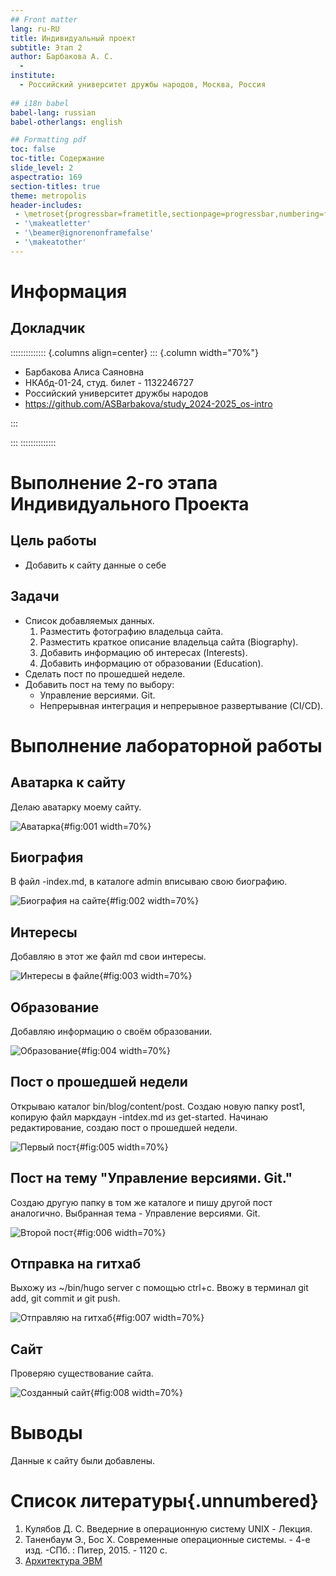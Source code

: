 ```yaml
---
## Front matter
lang: ru-RU
title: Индивидуальный проект
subtitle: Этап 2
author: Барбакова А. С.
  - 
institute:
  - Российский университет дружбы народов, Москва, Россия
  
## i18n babel
babel-lang: russian
babel-otherlangs: english

## Formatting pdf
toc: false
toc-title: Содержание
slide_level: 2
aspectratio: 169
section-titles: true
theme: metropolis
header-includes:
 - \metroset{progressbar=frametitle,sectionpage=progressbar,numbering=fraction}
 - '\makeatletter'
 - '\beamer@ignorenonframefalse'
 - '\makeatother'
---
```


# Информация

## Докладчик

:::::::::::::: {.columns align=center}
::: {.column width="70%"}

  * Барбакова Алиса Саяновна
  * НКАбд-01-24, студ. билет - 1132246727
  * Российский университет дружбы народов
  * https://github.com/ASBarbakova/study_2024-2025_os-intro

:::

:::
::::::::::::::

# Выполнение 2-го этапа Индивидуального Проекта

## Цель работы

- Добавить к сайту данные о себе

## Задачи

- Список добавляемых данных.  
    1) Разместить фотографию владельца сайта.  
    2) Разместить краткое описание владельца сайта (Biography).  
    3) Добавить информацию об интересах (Interests).  
    4) Добавить информацию от образовании (Education).  
- Сделать пост по прошедшей неделе.  
- Добавить пост на тему по выбору:  
    - Управление версиями. Git.  
    - Непрерывная интеграция и непрерывное развертывание (CI/CD).  


# Выполнение лабораторной работы
## Аватарка к сайту
Делаю аватарку моему сайту.

![Аватарка](image/1.png){#fig:001 width=70%}

## Биография
В файл -index.md, в каталоге admin вписываю свою биографию.

![Биография на сайте](image/2.png){#fig:002 width=70%}

## Интересы
Добавляю в этот же файл md свои интересы.

![Интересы в файле](image/3.png){#fig:003 width=70%}

## Образование
Добавляю информацию о своём образовании.

![Образование](image/4.png){#fig:004 width=70%}

## Пост о прошедшей недели
Открываю каталог bin/blog/content/post. Создаю новую папку post1, копирую файл маркдаун -intdex.md из get-started. Начинаю редактирование, создаю пост о прошедшей недели.

![Первый пост](image/5.png){#fig:005 width=70%}

## Пост на тему "Управление версиями. Git."
Создаю другую папку в том же каталоге и пишу другой пост аналогично. Выбранная тема - Управление версиями. Git.

![Второй пост](image/6.png){#fig:006 width=70%}

## Отправка на гитхаб
Выхожу из ~/bin/hugo server с помощью ctrl+c. Ввожу в терминал git add, git commit и git push.

![Отправляю на гитхаб](image/7.png){#fig:007 width=70%}

## Сайт
Проверяю существование сайта.

![Созданный сайт](image/8.png){#fig:008 width=70%}

# Выводы

Данные к сайту были добавлены.

# Список литературы{.unnumbered}

1. Кулябов Д. С. Введерние в операционную систему UNIX - Лекция.
2. Таненбаум Э., Бос Х. Современные операционные системы. - 4-е изд. -СПб. : Питер, 2015. - 1120 с.
3. [Архитектура ЭВМ](https://esystem.rudn.ru/mod/page/view.php?id=1224358)

